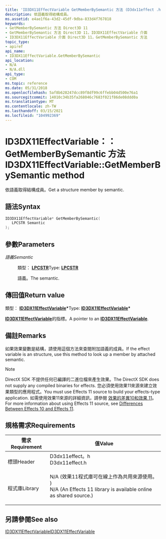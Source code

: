 ```yaml
---
title: 'ID3DX11EffectVariable GetMemberBySemantic 方法 (D3dx11effect .h) '
description: 依語義取得結構成員。
ms.assetid: e4ae1f6a-43d2-45df-9dba-833d4f767818
keywords:
- GetMemberBySemantic 方法 Direct3D 11
- GetMemberBySemantic 方法 Direct3D 11，ID3DX11EffectVariable 介面
- ID3DX11EffectVariable 介面 Direct3D 11，GetMemberBySemantic 方法
topic_type:
- apiref
api_name:
- ID3DX11EffectVariable.GetMemberBySemantic
api_location:
- N/A
- N/A.dll
api_type:
- COM
ms.topic: reference
ms.date: 05/31/2018
ms.openlocfilehash: 5af8b628247dcc89f8df99c6ffebb04d500e76a1
ms.sourcegitcommit: 14010c34b35fa268046c7683f021f86de08ddd0a
ms.translationtype: MT
ms.contentlocale: zh-TW
ms.lasthandoff: 03/15/2021
ms.locfileid: "104992369"
---
```

# <a name="id3dx11effectvariablegetmemberbysemantic-method"></a><span data-ttu-id="12369-106">ID3DX11EffectVariable：： GetMemberBySemantic 方法</span><span class="sxs-lookup"><span data-stu-id="12369-106">ID3DX11EffectVariable::GetMemberBySemantic method</span></span>

<span data-ttu-id="12369-107">依語義取得結構成員。</span><span class="sxs-lookup"><span data-stu-id="12369-107">Get a structure member by semantic.</span></span>

## <a name="syntax"></a><span data-ttu-id="12369-108">語法</span><span class="sxs-lookup"><span data-stu-id="12369-108">Syntax</span></span>


```C++
ID3DX11EffectVariable* GetMemberBySemantic(
   LPCSTR Semantic
);
```



## <a name="parameters"></a><span data-ttu-id="12369-109">參數</span><span class="sxs-lookup"><span data-stu-id="12369-109">Parameters</span></span>

<dl> <dt>

<span data-ttu-id="12369-110">*語義*</span><span class="sxs-lookup"><span data-stu-id="12369-110">*Semantic*</span></span> 
</dt> <dd>

<span data-ttu-id="12369-111">類型： **[ **LPCSTR**](/windows/desktop/WinProg/windows-data-types)**</span><span class="sxs-lookup"><span data-stu-id="12369-111">Type: **[**LPCSTR**](/windows/desktop/WinProg/windows-data-types)**</span></span>

<span data-ttu-id="12369-112">語義。</span><span class="sxs-lookup"><span data-stu-id="12369-112">The semantic.</span></span>

</dd> </dl>

## <a name="return-value"></a><span data-ttu-id="12369-113">傳回值</span><span class="sxs-lookup"><span data-stu-id="12369-113">Return value</span></span>

<span data-ttu-id="12369-114">類型： **[ **ID3DX11EffectVariable**](id3dx11effectvariable.md)\***</span><span class="sxs-lookup"><span data-stu-id="12369-114">Type: **[**ID3DX11EffectVariable**](id3dx11effectvariable.md)\***</span></span>

<span data-ttu-id="12369-115">[**ID3DX11EffectVariable**](id3dx11effectvariable.md)的指標。</span><span class="sxs-lookup"><span data-stu-id="12369-115">A pointer to an [**ID3DX11EffectVariable**](id3dx11effectvariable.md).</span></span>

## <a name="remarks"></a><span data-ttu-id="12369-116">備註</span><span class="sxs-lookup"><span data-stu-id="12369-116">Remarks</span></span>

<span data-ttu-id="12369-117">如果效果變數是結構，請使用這個方法來查閱附加語義的成員。</span><span class="sxs-lookup"><span data-stu-id="12369-117">If the effect variable is an structure, use this method to look up a member by attached semantic.</span></span>

> [!Note]  
> <span data-ttu-id="12369-118">DirectX SDK 不提供任何已編譯的二進位檔來產生效果。</span><span class="sxs-lookup"><span data-stu-id="12369-118">The DirectX SDK does not supply any compiled binaries for effects.</span></span> <span data-ttu-id="12369-119">您必須使用效果11來源來建立效果類型的應用程式。</span><span class="sxs-lookup"><span data-stu-id="12369-119">You must use Effects 11 source to build your effects-type application.</span></span> <span data-ttu-id="12369-120">如需使用效果11來源的詳細資訊，請參閱 [效果的差異10和效果 11](d3d11-graphics-programming-guide-effects-differences.md)。</span><span class="sxs-lookup"><span data-stu-id="12369-120">For more information about using Effects 11 source, see [Differences Between Effects 10 and Effects 11](d3d11-graphics-programming-guide-effects-differences.md).</span></span>

 

## <a name="requirements"></a><span data-ttu-id="12369-121">規格需求</span><span class="sxs-lookup"><span data-stu-id="12369-121">Requirements</span></span>



| <span data-ttu-id="12369-122">需求</span><span class="sxs-lookup"><span data-stu-id="12369-122">Requirement</span></span> | <span data-ttu-id="12369-123">值</span><span class="sxs-lookup"><span data-stu-id="12369-123">Value</span></span> |
|--------------------|----------------------------------------------------------------------------------------------------------------------------------------------|
| <span data-ttu-id="12369-124">標頭</span><span class="sxs-lookup"><span data-stu-id="12369-124">Header</span></span><br/>  | <dl> <span data-ttu-id="12369-125"><dt>D3dx11effect。h</dt></span><span class="sxs-lookup"><span data-stu-id="12369-125"><dt>D3dx11effect.h</dt></span></span> </dl>                                                    |
| <span data-ttu-id="12369-126">程式庫</span><span class="sxs-lookup"><span data-stu-id="12369-126">Library</span></span><br/> | <dl> <span data-ttu-id="12369-127"><dt>N/A (效果11程式庫可在線上作為共用來源使用。 ) </dt></span><span class="sxs-lookup"><span data-stu-id="12369-127"><dt>N/A (An Effects 11 library is available online as shared source.)</dt></span></span> </dl> |



## <a name="see-also"></a><span data-ttu-id="12369-128">另請參閱</span><span class="sxs-lookup"><span data-stu-id="12369-128">See also</span></span>

<dl> <dt>

[<span data-ttu-id="12369-129">ID3DX11EffectVariable</span><span class="sxs-lookup"><span data-stu-id="12369-129">ID3DX11EffectVariable</span></span>](id3dx11effectvariable.md)
</dt> </dl>

 


